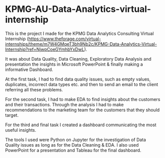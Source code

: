 # KPMG-AU-Data-Analytics-virtual-internship

This is the project I made for the KPMG Data Analytics Consulting Virtual Internship (https://www.theforage.com/virtual-internships/theme/m7W4GMqeT3bh9Nb2c/KPMG-Data-Analytics-Virtual-Internship?ref=NjwpCoeGYmhbYxDwL).

It was about Data Quality, Data Cleaning, Exploratory Data Analysis and presentation the insights in Microsoft PowerPoint & finally making a informative Dashboard.

At the first task, I had to find data quality issues, such as empty values, duplicates, incorrect data types etc. and then to send an email to the client referring all these problems.

For the second task, I had to make EDA to find insights about the customers and their transactions. Through the analysis I had to make recommendations to the marketing team for the customers that they should target.

For the third and final task I created a dashboard communicating the most useful insights.

The tools I used were Python on Jupyter for the investigation of Data Quality issues as long as for the Data Cleaning & EDA. I also used PowerPoint for a presentation and Tableau for the final dashboard.
